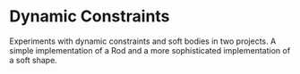 # Dynamic Constraints

Experiments with dynamic constraints and soft bodies in two projects. 
A simple implementation of a Rod and a more sophisticated implementation of a soft shape.